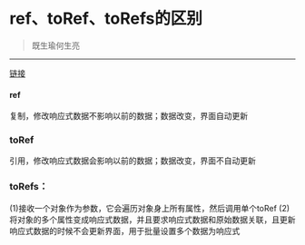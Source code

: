# ref、toRef、toRefs的区别

> 既生瑜何生亮

*****

[链接](https://juejin.cn/post/7013326406444646407)

#### ref
复制，修改响应式数据不影响以前的数据；数据改变，界面自动更新

### toRef
引用，修改响应式数据会影响以前的数据；数据改变，界面不自动更新

### toRefs：
(1)接收一个对象作为参数，它会遍历对象身上所有属性，然后调用单个toRef
(2)将对象的多个属性变成响应式数据，并且要求响应式数据和原始数据关联，且更新响应式数据的时候不会更新界面，用于批量设置多个数据为响应式
